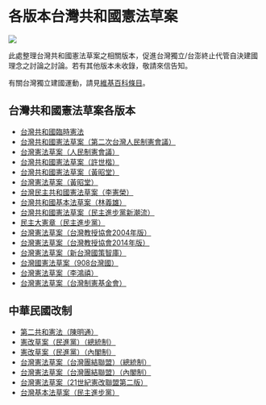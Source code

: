 # 各版本台灣共和國憲法草案

![](taiwan-flag.jpg)

此處整理台灣共和國憲法草案之相關版本，促進台灣獨立/台澎終止代管自決建國理念之討論之討論。若有其他版本未收錄，敬請來信告知。

有關台灣獨立建國運動，請見[維基百科條目](https://zh.wikipedia.org/zh-tw/%E5%8F%B0%E7%81%A3%E7%8D%A8%E7%AB%8B%E9%81%8B%E5%8B%95)。

## 台灣共和國憲法草案各版本

* [台灣共和國臨時憲法](台灣共和國臨時憲法（台灣共和國臨時政府）.md)
* [台灣共和國憲法草案（第二次台灣人民制憲會議）](台灣共和國憲法草案（第二次台灣人民制憲會議）.md)
* [台灣憲法草案（人民制憲會議）](台灣憲法草案（人民制憲會議）.md)
* [台灣共和國憲法草案（許世楷）](台灣共和國憲法草案（許世楷）.md)
* [台灣共和國憲法草案（黃昭堂）](台灣共和國憲法草案（黃昭堂）.md)
* [台灣憲法草案（黃昭堂）](台灣憲法草案（黃昭堂）.md)
* [台灣民主共和國憲法草案（李憲榮）](台灣民主共和國憲法草案（李憲榮）.md)
* [台灣共和國基本法草案（林義雄）](台灣共和國基本法草案（林義雄）.md)
* [台灣共和國憲法草案（民主進步黨新潮流）](台灣共和國憲法草案（民主進步黨新潮流）.md)
* [民主大憲章（民主進步黨）](民主大憲章（民主進步黨）.md)
* [台灣憲法草案（台灣教授協會2004年版）](台灣憲法草案（台灣教授協會2004年版）.md)
* [台灣憲法草案（台灣教授協會2014年版）](台灣憲法草案（台灣教授協會2014年版）.md)
* [台灣憲法草案（新台灣國策智庫）](台灣憲法草案（新台灣國策智庫）.md)
* [台灣國憲法草案（908台灣國）](台灣國憲法草案（908台灣國）.md)
* [台灣憲法草案（李鴻禧）](台灣憲法草案（李鴻禧）.md)
* [台灣憲法草案（台灣制憲基金會）](台灣憲法草案（台灣制憲基金會）.md)

## 中華民國改制

* [第二共和憲法（陳明通）](第二共和憲法（陳明通）.md)
* [憲改草案（民進黨）（總統制）](憲改草案（民進黨）（總統制）.md)
* [憲改草案（民進黨）（內閣制）](憲改草案（民進黨）（內閣制）.md)
* [台灣憲法草案（台灣團結聯盟）（總統制）](台灣憲法草案（台灣團結聯盟）（總統制）.md)
* [台灣憲法草案（台灣團結聯盟）（內閣制）](台灣憲法草案（台灣團結聯盟）（內閣制）.md)
* [台灣憲法草案（21世紀憲改聯盟第二版）](台灣憲法草案（21世紀憲改聯盟第二版）.md)
* [台灣基本法草案（民主進步黨）](台灣基本法草案（民主進步黨）.md)
